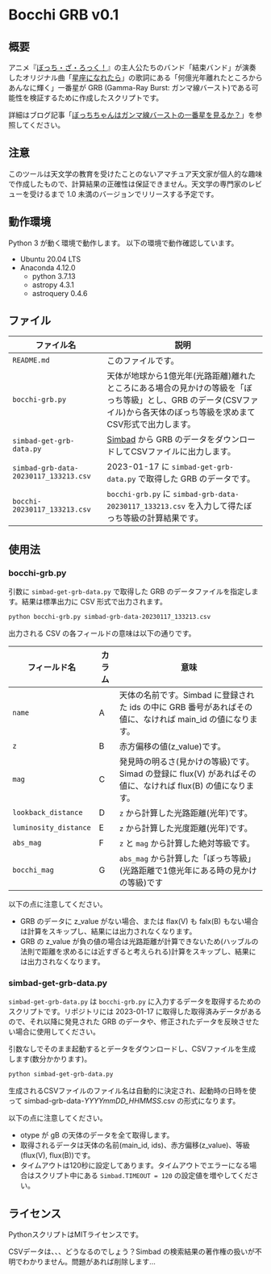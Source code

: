 # Bocchi GRB v0.1

## 概要

アニメ『[ぼっち・ざ・ろっく！](https://bocchi.rocks/)』の主人公たちのバンド「結束バンド」が演奏したオリジナル曲「[星座になれたら](https://www.youtube.com/watch?v=wSTbdqo-j74)」の歌詞にある「何億光年離れたところからあんなに輝く」一番星が GRB (Gamma-Ray Burst: ガンマ線バースト)である可能性を検証するために作成したスクリプトです。

詳細はブログ記事「[ぼっちちゃんはガンマ線バーストの一番星を見るか？](https://rna.hatenablog.com/entry/20230117/1673947206)」を参照してください。

## 注意

このツールは天文学の教育を受けたことのないアマチュア天文家が個人的な趣味で作成したもので、計算結果の正確性は保証できません。天文学の専門家のレビューを受けるまで 1.0 未満のバージョンでリリースする予定です。

## 動作環境

Python 3 が動く環境で動作します。
以下の環境で動作確認しています。

- Ubuntu 20.04 LTS
- Anaconda 4.12.0
  - python 3.7.13
  - astropy 4.3.1
  - astroquery 0.4.6

## ファイル

|ファイル名             | 説明                                                  |
|-----------------------|-------------------------------------------------------|
|`README.md`		|このファイルです。					|
|`bocchi-grb.py`	|天体が地球から1億光年(光路距離)離れたところにある場合の見かけの等級を「ぼっち等級」とし、GRB のデータ(CSVファイル)から各天体のぼっち等級を求めまてCSV形式で出力します。|
|`simbad-get-grb-data.py`|[Simbad](http://simbad.cds.unistra.fr/simbad) から GRB のデータをダウンロードしてCSVファイルに出力します。|
|`simbad-grb-data-20230117_133213.csv` |2023-01-17 に `simbad-get-grb-data.py` で取得した GRB のデータです。|
|`bocchi-20230117_133213.csv` | `bocchi-grb.py` に `simbad-grb-data-20230117_133213.csv` を入力して得たぼっち等級の計算結果です。|

## 使用法

### bocchi-grb.py

引数に `simbad-get-grb-data.py` で取得した GRB のデータファイルを指定します。結果は標準出力に CSV 形式で出力されます。

```sh
python bocchi-grb.py simbad-grb-data-20230117_133213.csv
```

出力される CSV の各フィールドの意味は以下の通りです。

|フィールド名|カラム|意味|
|------------|------|----|
|`name`|A|天体の名前です。Simbad に登録された ids の中に GRB 番号があればその値に、なければ main_id の値になります。|
|`z`|B|赤方偏移の値(z_value)です。|
|`mag`|C|発見時の明るさ(見かけの等級)です。Simad の登録に flux(V) があればその値に、なければ flux(B) の値になります。|
|`lookback_distance`|D|`z` から計算した光路距離(光年)です。|
|`luminosity_distance`|E|`z` から計算した光度距離(光年)です。|
|`abs_mag`|F|`z` と `mag` から計算した絶対等級です。|
|`bocchi_mag`|G|`abs_mag` から計算した「ぼっち等級」(光路距離で1億光年にある時の見かけの等級)です|

以下の点に注意してください。

- GRB のデータに z_value がない場合、または flax(V) も falx(B) もない場合は計算をスキップし、結果には出力されなくなります。
- GRB の z_value が負の値の場合は光路距離が計算できないため(ハッブルの法則で距離を求めるには近すぎると考えられる)計算をスキップし、結果には出力されなくなります。

### simbad-get-grb-data.py

`simbad-get-grb-data.py` は `bocchi-grb.py` に入力するデータを取得するためのスクリプトです。リポジトリには 2023-01-17 に取得した取得済みデータがあるので、それ以降に発見された GRB のデータや、修正されたデータを反映させたい場合に使用してください。

引数なしでそのまま起動するとデータをダウンロードし、CSVファイルを生成します(数分かかります)。

```sh
python simbad-get-grb-data.py
```

生成されるCSVファイルのファイル名は自動的に決定され、起動時の日時を使って simbad-grb-data-*YYYYmmDD_HHMMSS*.csv の形式になります。

以下の点に注意してください。

- otype が gB の天体のデータを全て取得します。
- 取得されるデータは天体の名前(main_id, ids)、赤方偏移(z_value)、等級(flux(V), flux(B))です。
- タイムアウトは120秒に設定してあります。タイムアウトでエラーになる場合はスクリプト中にある `Simbad.TIMEOUT = 120` の設定値を増やしてください。

## ライセンス

PythonスクリプトはMITライセンスです。

CSVデータは、、、どうなるのでしょう？Simbad の検索結果の著作権の扱いが不明でわかりません。問題があれば削除します…